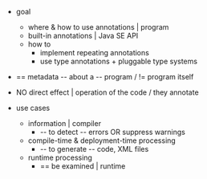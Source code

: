 * goal
  * where & how to use annotations | program
  * built-in annotations | Java SE API
  * how to 
    * implement repeating annotations
    * use type annotations + pluggable type systems

* == metadata -- about a -- program / != program itself
* NO direct effect | operation of the code / they annotate
* use cases
  * information | compiler
    * -- to detect -- errors OR suppress warnings
  * compile-time & deployment-time processing
    * -- to generate -- code, XML files
  * runtime processing
    * == be examined | runtime

